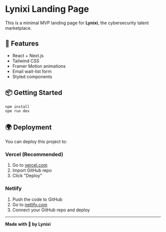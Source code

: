 # Lynixi Landing Page

This is a minimal MVP landing page for **Lynixi**, the cybersecurity talent marketplace.

## 🚀 Features

- React + Next.js
- Tailwind CSS
- Framer Motion animations
- Email wait-list form
- Styled components

## 📦 Getting Started

```bash
npm install
npm run dev
```

## 🌍 Deployment

You can deploy this project to:

### Vercel (Recommended)
1. Go to [vercel.com](https://vercel.com)
2. Import GitHub repo
3. Click "Deploy"

### Netlify
1. Push the code to GitHub
2. Go to [netlify.com](https://netlify.com)
3. Connect your GitHub repo and deploy

---

**Made with 💙 by Lynixi**